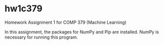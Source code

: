 # hw1c379
Homework Assignment 1 for COMP 379 (Machine Learning)

In this assignment, the packages for NumPy and Pip are installed. NumPy is necessary for running this program.
